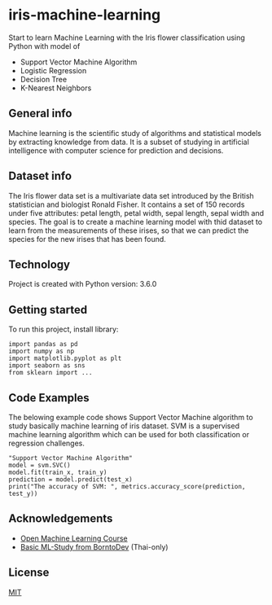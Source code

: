 # iris-machine-learning
Start to learn Machine Learning with the Iris flower classification using Python with model of 
* Support Vector Machine Algorithm
* Logistic Regression
* Decision Tree
* K-Nearest Neighbors
## General info
Machine learning is the scientific study of algorithms and statistical models by extracting knowledge from data. It is a subset of studying in artificial intelligence with computer science for prediction and decisions.
## Dataset info
The Iris flower data set is a multivariate data set introduced by the British statistician and biologist Ronald Fisher.
It contains a set of 150 records under five attributes: petal length, petal width, sepal length, sepal width and species. 
The goal is to create a machine learning model with thid dataset to learn from the measurements of these irises, so that we can predict the species for the new irises that has been found.
## Technology
Project is created with Python version: 3.6.0
## Getting started
To run this project, install library:
``` 
import pandas as pd
import numpy as np
import matplotlib.pyplot as plt
import seaborn as sns
from sklearn import ...

```
## Code Examples
The belowing example code shows Support Vector Machine algorithm to study basically machine learning of iris dataset. SVM is a supervised machine learning algorithm which can be used for both classification or regression challenges. 
```
"Support Vector Machine Algorithm"
model = svm.SVC()
model.fit(train_x, train_y)
prediction = model.predict(test_x)
print("The accuracy of SVM: ", metrics.accuracy_score(prediction, test_y))

```
## Acknowledgements
* [Open Machine Learning Course](https://github.com/Yorko/mlcourse.ai)
* [Basic ML-Study from BorntoDev](http://www.youtube.com/watch?v=https://youtube.com/watch?v=lA5MHygnFcg) (Thai-only)

## License
[MIT](https://tldrlegal.com/license/mit-license)
